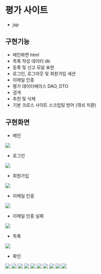 # 평가 사이트
- jsp

## 구현기능

- 메인화면 html
- 목록 작성 데이터 db
- 등록 및 신고 모달 표현
- 로그인, 로그아웃 및 회원가입 세션
- 이메일 인증
- 평가 데이터베이스 DAO, DTO
- 검색
- 추천 및 삭제
- 기본 크로스 사이트 스크립팅 방어 (꺾쇠 치환)

## 구현화면

- 메인
<img src="https://user-images.githubusercontent.com/59479116/101315875-c66db980-389e-11eb-9b69-4215537a9f49.PNG">

- 로그인
<img src="https://user-images.githubusercontent.com/59479116/101315906-d2597b80-389e-11eb-8b58-1e738a7e7a3b.PNG">

- 회원가입
<img src="https://user-images.githubusercontent.com/59479116/101315911-d4bbd580-389e-11eb-9d48-7208699b87e1.PNG">

- 이메일 인증
<img src="https://user-images.githubusercontent.com/59479116/101315945-ea30ff80-389e-11eb-961f-6059c1051687.PNG">

- 이메일 인증 실패
<img src="https://user-images.githubusercontent.com/59479116/101315949-ebfac300-389e-11eb-867f-bff449caf702.PNG">

- 목록
<img src="https://user-images.githubusercontent.com/59479116/101315970-f452fe00-389e-11eb-8932-b2ac05d41018.PNG">

- 확인 
<img src="https://user-images.githubusercontent.com/59479116/101315994-fcab3900-389e-11eb-945e-cacf4a5d0926.PNG">


<img src="https://user-images.githubusercontent.com/59479116/101316010-046add80-389f-11eb-890d-0f3f0fa45f1d.PNG">


<img src="https://user-images.githubusercontent.com/59479116/101316014-0765ce00-389f-11eb-949a-fc32b11b06f5.PNG">


<img src="https://user-images.githubusercontent.com/59479116/101316021-09c82800-389f-11eb-906e-cf10048655d9.PNG">


<img src="https://user-images.githubusercontent.com/59479116/101316028-0b91eb80-389f-11eb-9377-32fe6676ac72.PNG">


<img src="https://user-images.githubusercontent.com/59479116/101316038-12b8f980-389f-11eb-8b7b-e3a07673ae82.PNG">


<img src="https://user-images.githubusercontent.com/59479116/101316041-1482bd00-389f-11eb-83b8-a11ffd0af575.PNG">


<img src="https://user-images.githubusercontent.com/59479116/101316051-1a789e00-389f-11eb-9c3e-78811c2a502e.PNG">


<img src="https://user-images.githubusercontent.com/59479116/101316055-1cdaf800-389f-11eb-86ef-a6b62cb2131c.PNG">


<img src="https://user-images.githubusercontent.com/59479116/101316073-249a9c80-389f-11eb-8691-39b139b08c01.PNG">


